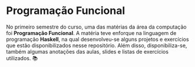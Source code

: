 # Programação Funcional 
No primeiro semestre do curso, uma das matérias da área da computação foi **Programação Funcional**. 
A matéria teve enforque na linguagem de programação **Haskell**, na qual desenvolveu-se alguns projetos e exercícios que estão disponibilizados nesse repositório. 
Além disso, disponibiliza-se, também algumas anotações das aulas, slides e listas de exercícios utilizados. 📚
